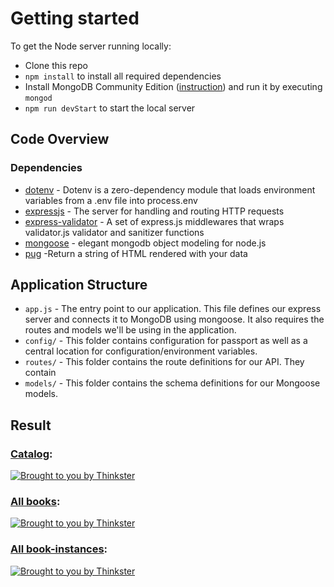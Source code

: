 # Getting started
To get the Node server running locally:
- Clone this repo
-  `npm install` to install all required dependencies
- Install MongoDB Community Edition ([instruction](https://docs.mongodb.com/manual/installation/#tutorials)) and run it by executing `mongod`
- `npm run devStart` to start the local server


## Code Overview
### Dependencies

- [dotenv](https://www.npmjs.com/package/dotenv) - Dotenv is a zero-dependency module that loads environment variables from a .env file into process.env
- [expressjs](https://github.com/expressjs/express) - The server for handling and routing HTTP requests
- [express-validator](https://express-validator.github.io/docs/) - A set of express.js middlewares that wraps validator.js validator and sanitizer functions
- [mongoose](https://mongoosejs.com) - elegant mongodb object modeling for node.js
- [pug](https://pugjs.org/api/getting-started.html) -Return a string of HTML rendered with your data


## Application Structure

- `app.js` - The entry point to our application. This file defines our express server and connects it to MongoDB using mongoose. It also requires the routes and models we'll be using in the application.
- `config/` - This folder contains configuration for passport as well as a central location for configuration/environment variables.
- `routes/` - This folder contains the route definitions for our API. They contain
- `models/` - This folder contains the schema definitions for our Mongoose models.


## Result

### [Catalog](http://localhost:3000/catalog):

[![Brought to you by Thinkster](https://cdn.glitch.com/4b860bd1-8827-4afa-81ef-0d7dc00f8c8b%2F3b0fce9b-6dcd-4e10-bf8d-5303077ebe24.image.png)](https://cdn.glitch.com/4b860bd1-8827-4afa-81ef-0d7dc00f8c8b%2F3b0fce9b-6dcd-4e10-bf8d-5303077ebe24.image.png)

### [All books](http://localhost:3000/catalog/books):

[![Brought to you by Thinkster](https://cdn.glitch.com/4b860bd1-8827-4afa-81ef-0d7dc00f8c8b%2F2a593154-a212-4acd-99bc-66ad3ed338a6.image.png?v=1618849836448)](http://localhost:3000/catalog)


### [All book-instances](http://localhost:3000/catalog/authors):
[![Brought to you by Thinkster](https://cdn.glitch.com/4b860bd1-8827-4afa-81ef-0d7dc00f8c8b%2F9052af87-ac11-4751-9c6f-afe56300fef0.image.png?v=1618850564197)](https://cdn.glitch.com/4b860bd1-8827-4afa-81ef-0d7dc00f8c8b%2F9052af87-ac11-4751-9c6f-afe56300fef0.image.png?v=1618850564197)
